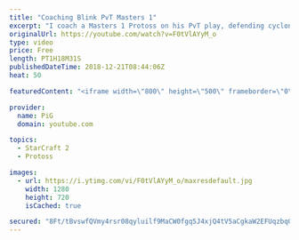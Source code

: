 ```yaml
---
title: "Coaching Blink PvT Masters 1"
excerpt: "I coach a Masters 1 Protoss on his PvT play, defending cyclone pushes and controlling the midgame -- Watch live at https://www.twitch.tv/x5_pig"
originalUrl: https://youtube.com/watch?v=F0tVlAYyM_o
type: video
price: Free
length: PT1H18M31S
publishedDateTime: 2018-12-21T08:44:06Z
heat: 50

featuredContent: "<iframe width=\"800\" height=\"500\" frameborder=\"0\" src=\"https://www.youtube.com/embed/F0tVlAYyM_o\" allow=\"accelerometer; autoplay; encrypted-media; gyroscope; picture-in-picture\" allowfullscreen></iframe>"

provider:
  name: PiG
  domain: youtube.com

topics:
  - StarCraft 2
  - Protoss

images:
  - url: https://i.ytimg.com/vi/F0tVlAYyM_o/maxresdefault.jpg
    width: 1280
    height: 720
    isCached: true

secured: "8Ft/tBvswfQVmy4rsr08qyluilf9MaCW0fgq5J4xjQ4tV5aCgkaW2EFUqzbqOORVOAYDcyjXDBlbhGvaCoMwwKxwNcMl2oGxCJIpz6Q0hfZLdVYjuJ9sA4Mtf+n5UAyDbLWEZPzEBR9BdWrT9PstijI9Vmb06G2xxwjeFIbaOrN3IxWREG4WcdjU/1mqOZYv8LatMQmSJcIB1ANrD4gW9s7i5XF40pkbsOwjHcf0CNPCvKtUlFQIOYijawvlxh716EOGxzG9LdRMFAiKEjpudHWXnbDRSUupgMZKeqee/+QKfAhjaEMoPbQv5wOCZdYT6gROC8uOBNEXXq7TT2wiBiX2VEfEw7HOKJidDRXk23YGwl9QfoIMvj0o5E+J2o6a108y+LN2cSJl08gaMmdDpGEOmUF4h95YicmlJuCyzVU=;sFECdUDwVJYnscW9GDRSJw=="
---
```



